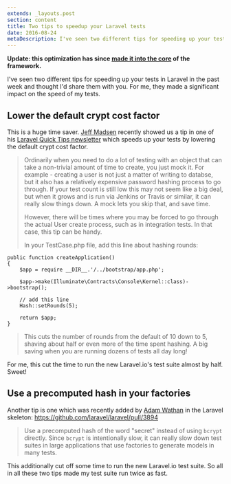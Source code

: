 ```yaml
---
extends: _layouts.post
section: content
title: Two tips to speedup your Laravel tests
date: 2016-08-24
metaDescription: I've seen two different tips for speeding up your tests in Laravel in the past week and thought I'd share them with you.
---
```

**Update: this optimization has since [made it into the core](https://github.com/laravel/laravel/blob/6806aaa3568382e9c8c7281a64b82a52b824e46f/phpunit.xml#L27) of the framework.**

I've seen two different tips for speeding up your tests in Laravel in the past week and thought I'd share them with you. For me, they made a significant impact on the speed of my tests.

## Lower the default crypt cost factor

This is a huge time saver. [Jeff Madsen](https://twitter.com/codebyjeff) recently showed us a tip in one of his [Laravel Quick Tips newsletter](http://codebyjeff.com/newsletter) which speeds up your tests by lowering the default crypt cost factor.

> Ordinarily when you need to do a lot of testing with an object that can take a non-trivial amount of time to create, you just mock it. For example - creating a user is not just a matter of writing to databse, but it also has a relatively expensive password hashing process to go through. If your test count is still low this may not seem like a big deal, but when it grows and is run via Jenkins or Travis or similar, it can really slow things down. A mock lets you skip that, and save time.
> 
> However, there will be times where you may be forced to go through the actual User create process, such as in integration tests. In that case, this tip can be handy.
>  
> In your TestCase.php file, add this line about hashing rounds:

```
public function createApplication()
{
    $app = require __DIR__.'/../bootstrap/app.php';

    $app->make(Illuminate\Contracts\Console\Kernel::class)->bootstrap();

    // add this line
    Hash::setRounds(5);

    return $app;
}
```

> This cuts the number of rounds from the default of 10 down to 5, shaving about half or even more of the time spent hashing. A big saving when you are running dozens of tests all day long!

For me, this cut the time to run the new Laravel.io's test suite almost by half. Sweet!

## Use a precomputed hash in your factories

Another tip is one which was recently added by [Adam Wathan](https://twitter.com/adamwathan) in the Laravel skeleton: https://github.com/laravel/laravel/pull/3894

> Use a precomputed hash of the word "secret" instead of using `bcrypt` directly. Since `bcrypt` is intentionally slow, it can really slow down test suites in large applications that use factories to generate models in many tests.

This additionally cut off some time to run the new Laravel.io test suite. So all in all these two tips made my test suite run twice as fast.
